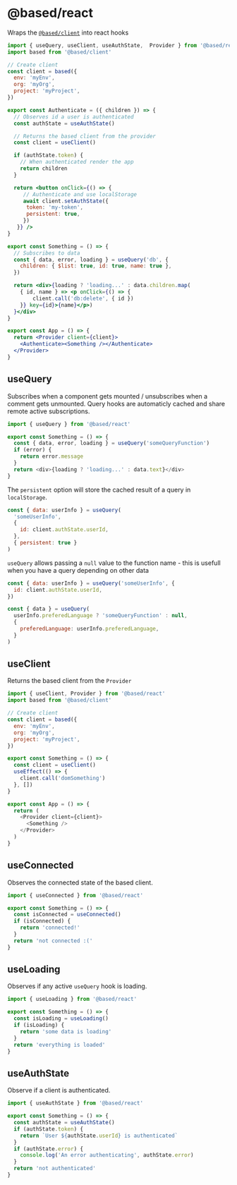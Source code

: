 # @based/react

Wraps the [`@based/client`](https://github.com/atelier-saulx/based/tree/main/packages/client) into react hooks

```jsx
import { useQuery, useClient, useAuthState,  Provider } from '@based/react'
import based from '@based/client'

// Create client
const client = based({
  env: 'myEnv',
  org: 'myOrg',
  project: 'myProject',
})

export const Authenticate = ({ children }) => {
  // Observes id a user is authenticated
  const authState = useAuthState()

  // Returns the based client from the provider
  const client = useClient()

  if (authState.token) {
    // When authenticated render the app
    return children
  }

  return <button onClick={() => {
     // Authenticate and use localStorage
     await client.setAuthState({
      token: 'my-token',
      persistent: true,
     })
   }} />
}

export const Something = () => {
  // Subscribes to data
  const { data, error, loading } = useQuery('db', {
    children: { $list: true, id: true, name: true },
  })

  return <div>{loading ? 'loading...' : data.children.map(
    { id, name } => <p onClick={() => {
        client.call('db:delete', { id })
    }} key={id}>{name}</p>)
  }</div>
}

export const App = () => {
  return <Provider client={client}>
    <Authenticate><Something /></Authenticate>
  </Provider>
}

```

## useQuery

Subscribes when a component gets mounted / unsubscribes when a comment gets unmounted.
Query hooks are automaticly cached and share remote active subscriptions.

```js
import { useQuery } from '@based/react'

export const Something = () => {
  const { data, error, loading } = useQuery('someQueryFunction')
  if (error) {
    return error.message
  }
  return <div>{loading ? 'loading...' : data.text}</div>
}
```

The `persistent` option will store the cached result of a query in `localStorage`.

```js
const { data: userInfo } = useQuery(
  'someUserInfo',
  {
    id: client.authState.userId,
  },
  { persistent: true }
)
```

`useQuery` allows passing a `null` value to the function name - this is usefull when you have a query depending on other data

```js
const { data: userInfo } = useQuery('someUserInfo', {
  id: client.authState.userId,
})

const { data } = useQuery(
  userInfo.preferedLanguage ? 'someQueryFunction' : null,
  {
    preferedLanguage: userInfo.preferedLanguage,
  }
)
```

## useClient

Returns the based client from the `Provider`

```js
import { useClient, Provider } from '@based/react'
import based from '@based/client'

// Create client
const client = based({
  env: 'myEnv',
  org: 'myOrg',
  project: 'myProject',
})

export const Something = () => {
  const client = useClient()
  useEffect(() => {
    client.call('domSomething')
  }, [])
}

export const App = () => {
  return (
    <Provider client={client}>
      <Something />
    </Provider>
  )
}
```

## useConnected

Observes the connected state of the based client.

```js
import { useConnected } from '@based/react'

export const Something = () => {
  const isConnected = useConnected()
  if (isConnected) {
    return 'connected!'
  }
  return 'not connected :('
}
```

## useLoading

Observes if any active `useQuery` hook is loading.

```js
import { useLoading } from '@based/react'

export const Something = () => {
  const isLoading = useLoading()
  if (isLoading) {
    return 'some data is loading'
  }
  return 'everything is loaded'
}
```

## useAuthState

Observe if a client is authenticated.

```js
import { useAuthState } from '@based/react'

export const Something = () => {
  const authState = useAuthState()
  if (authState.token) {
    return `User ${authState.userId} is authenticated`
  }
  if (authState.error) {
    console.log('An error authenticating', authState.error)
  }
  return 'not authenticated'
}
```
